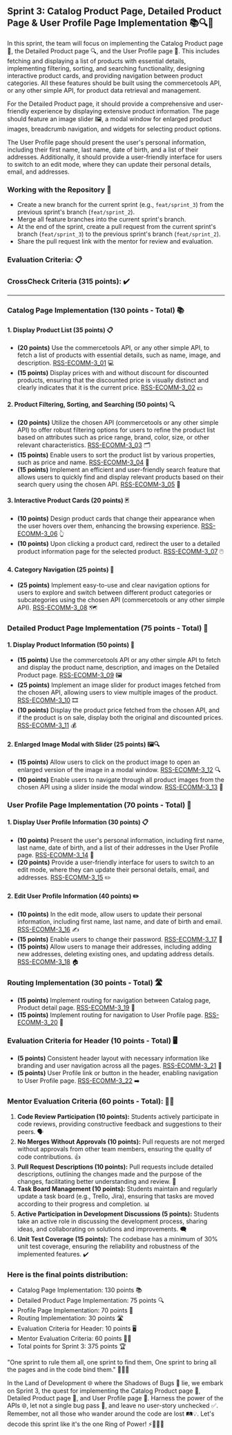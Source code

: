 ## Sprint 3: Catalog Product Page, Detailed Product Page & User Profile Page Implementation 📚🔍👥

In this sprint, the team will focus on implementing the Catalog Product page 📖, the Detailed Product page 🔍, and the User Profile page 👥. This includes fetching and displaying a list of products with essential details, implementing filtering, sorting, and searching functionality, designing interactive product cards, and providing navigation between product categories. All these features should be built using the commercetools API, or any other simple API, for product data retrieval and management.

For the Detailed Product page, it should provide a comprehensive and user-friendly experience by displaying extensive product information. The page should feature an image slider 🖼️, a modal window for enlarged product images, breadcrumb navigation, and widgets for selecting product options.

The User Profile page should present the user's personal information, including their first name, last name, date of birth, and a list of their addresses. Additionally, it should provide a user-friendly interface for users to switch to an edit mode, where they can update their personal details, email, and addresses.

### Working with the Repository 📂

- Create a new branch for the current sprint (e.g., `feat/sprint_3`) from the previous sprint's branch (`feat/sprint_2`).
- Merge all feature branches into the current sprint's branch.
- At the end of the sprint, create a pull request from the current sprint's branch (`feat/sprint_3`) to the previous sprint's branch (`feat/sprint_2`).
- Share the pull request link with the mentor for review and evaluation.

### Evaluation Criteria: 📋

### CrossCheck Criteria (315 points): ✔️

---

### Catalog Page Implementation (130 points - Total) 📚

#### 1. Display Product List (35 points) 📋

- **(20 points)** Use the commercetools API, or any other simple API, to fetch a list of products with essential details, such as name, image, and description. [RSS-ECOMM-3_01](./Sprint3/RSS-ECOMM-3_01.md) 💻
- **(15 points)** Display prices with and without discount for discounted products, ensuring that the discounted price is visually distinct and clearly indicates that it is the current price. [RSS-ECOMM-3_02](./Sprint3/RSS-ECOMM-3_02.md) 💵

#### 2. Product Filtering, Sorting, and Searching (50 points) 🔍

- **(20 points)** Utilize the chosen API (commercetools or any other simple API) to offer robust filtering options for users to refine the product list based on attributes such as price range, brand, color, size, or other relevant characteristics. [RSS-ECOMM-3_03](./Sprint3/RSS-ECOMM-3_03.md) 🗂️
- **(15 points)** Enable users to sort the product list by various properties, such as price and name. [RSS-ECOMM-3_04](./Sprint3/RSS-ECOMM-3_04.md) 🔄
- **(15 points)** Implement an efficient and user-friendly search feature that allows users to quickly find and display relevant products based on their search query using the chosen API. [RSS-ECOMM-3_05](./Sprint3/RSS-ECOMM-3_05.md) 🔎

#### 3. Interactive Product Cards (20 points) 🃏

- **(10 points)** Design product cards that change their appearance when the user hovers over them, enhancing the browsing experience. [RSS-ECOMM-3_06](./Sprint3/RSS-ECOMM-3_06.md) 👆
- **(10 points)** Upon clicking a product card, redirect the user to a detailed product information page for the selected product. [RSS-ECOMM-3_07](./Sprint3/RSS-ECOMM-3_07.md) 🖱️

#### 4. Category Navigation (25 points) 🧭

- **(25 points)** Implement easy-to-use and clear navigation options for users to explore and switch between different product categories or subcategories using the chosen API (commercetools or any other simple API). [RSS-ECOMM-3_08](./Sprint3/RSS-ECOMM-3_08.md) 🗺️

### Detailed Product Page Implementation (75 points - Total) 🔎

#### 1. Display Product Information (50 points) 📝

- **(15 points)** Use the commercetools API or any other simple API to fetch and display the product name, description, and images on the Detailed Product page. [RSS-ECOMM-3_09](./Sprint3/RSS-ECOMM-3_09.md) 🖼️
- **(25 points)** Implement an image slider for product images fetched from the chosen API, allowing users to view multiple images of the product. [RSS-ECOMM-3_10](./Sprint3/RSS-ECOMM-3_10.md) 🎞️
- **(10 points)** Display the product price fetched from the chosen API, and if the product is on sale, display both the original and discounted prices. [RSS-ECOMM-3_11](./Sprint3/RSS-ECOMM-3_11.md) 💰

#### 2. Enlarged Image Modal with Slider (25 points) 🖼️🔍

- **(15 points)** Allow users to click on the product image to open an enlarged version of the image in a modal window. [RSS-ECOMM-3_12](./Sprint3/RSS-ECOMM-3_12.md) 🔍
- **(10 points)** Enable users to navigate through all product images from the chosen API using a slider inside the modal window. [RSS-ECOMM-3_13](./Sprint3/RSS-ECOMM-3_13.md) 🚀

### User Profile Page Implementation (70 points - Total) 👥

#### 1. Display User Profile Information (30 points) 📋

- **(10 points)** Present the user's personal information, including first name, last name, date of birth, and a list of their addresses in the User Profile page. [RSS-ECOMM-3_14](./Sprint2/RSS-ECOMM-3_14.md) 📄
- **(20 points)** Provide a user-friendly interface for users to switch to an edit mode, where they can update their personal details, email, and addresses. [RSS-ECOMM-3_15](./Sprint3/RSS-ECOMM-3_15.md) ✏️

#### 2. Edit User Profile Information (40 points) ✏️

- **(10 points)** In the edit mode, allow users to update their personal information, including first name, last name, and date of birth and email. [RSS-ECOMM-3_16](./Sprint3/RSS-ECOMM-3_16.md) ✍️
- **(15 points)** Enable users to change their password. [RSS-ECOMM-3_17](./Sprint3/RSS-ECOMM-3_17.md) 🔑
- **(15 points)** Allow users to manage their addresses, including adding new addresses, deleting existing ones, and updating address details. [RSS-ECOMM-3_18](./Sprint3/RSS-ECOMM-3_18.md) 🏠

### Routing Implementation (30 points - Total) 🛣️

- **(15 points)** Implement routing for navigation between Catalog page, Product detail page. [RSS-ECOMM-3_19](./Sprint3/RSS-ECOMM-3_19.md) 🚦
- **(15 points)** Implement routing for navigation to User Profile page. [RSS-ECOMM-3_20](./Sprint3/RSS-ECOMM-3_20.md) 🚧

### Evaluation Criteria for Header (10 points - Total) 🖥️

- **(5 points)** Consistent header layout with necessary information like branding and user navigation across all the pages. [RSS-ECOMM-3_21](./Sprint3/RSS-ECOMM-3_21.md) 📐
- **(5 points)** User Profile link or button in the header, enabling navigation to User Profile page. [RSS-ECOMM-3_22](./Sprint3/RSS-ECOMM-3_22.md) ➡️

### Mentor Evaluation Criteria (60 points - Total): 👨‍🏫

1. **Code Review Participation (10 points):** Students actively participate in code reviews, providing constructive feedback and suggestions to their peers. 🗣️
2. **No Merges Without Approvals (10 points):** Pull requests are not merged without approvals from other team members, ensuring the quality of code contributions. 👍
3. **Pull Request Descriptions (10 points):** Pull requests include detailed descriptions, outlining the changes made and the purpose of the changes, facilitating better understanding and review. 📝
4. **Task Board Management (10 points):** Students maintain and regularly update a task board (e.g., Trello, Jira), ensuring that tasks are moved according to their progress and completion. 📊
5. **Active Participation in Development Discussions (5 points):** Students take an active role in discussing the development process, sharing ideas, and collaborating on solutions and improvements. 🗨️
6. **Unit Test Coverage (15 points):** The codebase has a minimum of 30% unit test coverage, ensuring the reliability and robustness of the implemented features. ✔️

### Here is the final points distribution:

- Catalog Page Implementation: 130 points 📚
- Detailed Product Page Implementation: 75 points 🔍
- Profile Page Implementation: 70 points 👥
- Routing Implementation: 30 points 🛣️
- Evaluation Criteria for Header: 10 points 🖥️
- Mentor Evaluation Criteria: 60 points 👨‍🏫
- Total points for Sprint 3: 375 points 🏆

"One sprint to rule them all, one sprint to find them, One sprint to bring all the pages and in the code bind them." 🧙‍♂️💍

In the Land of Development 🌐 where the Shadows of Bugs 🐛 lie, we embark on Sprint 3, the quest for implementing the Catalog Product page 📖, Detailed Product page 🔬, and User Profile page 👤. Harness the power of the APIs 🌐, let not a single bug pass 🐞, and leave no user-story unchecked ✅. Remember, not all those who wander around the code are lost 🛤️💡. Let's decode this sprint like it's the one Ring of Power! ⚡💍🧙‍♂️
